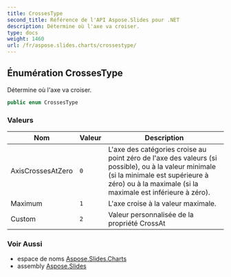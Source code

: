 ```yaml
---
title: CrossesType
second_title: Référence de l'API Aspose.Slides pour .NET
description: Détermine où l'axe va croiser.
type: docs
weight: 1460
url: /fr/aspose.slides.charts/crossestype/
---
```


## Énumération CrossesType

Détermine où l'axe va croiser.

```csharp
public enum CrossesType
```

### Valeurs

| Nom | Valeur | Description |
| --- | --- | --- |
| AxisCrossesAtZero | `0` | L'axe des catégories croise au point zéro de l'axe des valeurs (si possible), ou à la valeur minimale (si la minimale est supérieure à zéro) ou à la maximale (si la maximale est inférieure à zéro). |
| Maximum | `1` | L'axe croise à la valeur maximale. |
| Custom | `2` | Valeur personnalisée de la propriété CrossAt |

### Voir Aussi

* espace de noms [Aspose.Slides.Charts](../../aspose.slides.charts)
* assembly [Aspose.Slides](../../)

<!-- NE PAS ÉDITER : généré par xmldocmd pour Aspose.Slides.dll -->